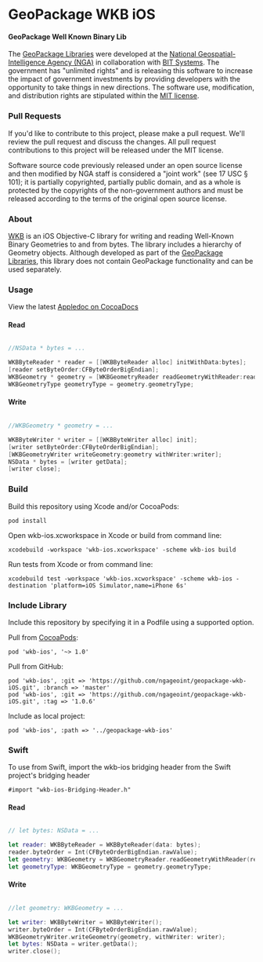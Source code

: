 # GeoPackage WKB iOS

#### GeoPackage Well Known Binary Lib ####

The [GeoPackage Libraries](http://ngageoint.github.io/GeoPackage/) were developed at the [National Geospatial-Intelligence Agency (NGA)](http://www.nga.mil/) in collaboration with [BIT Systems](http://www.bit-sys.com/). The government has "unlimited rights" and is releasing this software to increase the impact of government investments by providing developers with the opportunity to take things in new directions. The software use, modification, and distribution rights are stipulated within the [MIT license](http://choosealicense.com/licenses/mit/).

### Pull Requests ###
If you'd like to contribute to this project, please make a pull request. We'll review the pull request and discuss the changes. All pull request contributions to this project will be released under the MIT license.

Software source code previously released under an open source license and then modified by NGA staff is considered a "joint work" (see 17 USC § 101); it is partially copyrighted, partially public domain, and as a whole is protected by the copyrights of the non-government authors and must be released according to the terms of the original open source license.

### About ###

[WKB](http://ngageoint.github.io/geopackage-wkb-ios/) is an iOS Objective-C library for writing and reading Well-Known Binary Geometries to and from bytes. The library includes a hierarchy of Geometry objects. Although developed as part of the [GeoPackage Libraries](http://ngageoint.github.io/GeoPackage/), this library does not contain GeoPackage functionality and can be used separately.

### Usage ###

View the latest [Appledoc on CocoaDocs](http://cocoadocs.org/docsets/wkb-ios)

#### Read ####

```objectivec

//NSData * bytes = ...    

WKBByteReader * reader = [[WKBByteReader alloc] initWithData:bytes];
[reader setByteOrder:CFByteOrderBigEndian];
WKBGeometry * geometry = [WKBGeometryReader readGeometryWithReader:reader];
WKBGeometryType geometryType = geometry.geometryType;

```

#### Write ####

```objectivec

//WKBGeometry * geometry = ...

WKBByteWriter * writer = [[WKBByteWriter alloc] init];
[writer setByteOrder:CFByteOrderBigEndian];
[WKBGeometryWriter writeGeometry:geometry withWriter:writer];
NSData * bytes = [writer getData];
[writer close];

```

### Build ###

Build this repository using Xcode and/or CocoaPods:

    pod install

Open wkb-ios.xcworkspace in Xcode or build from command line:

    xcodebuild -workspace 'wkb-ios.xcworkspace' -scheme wkb-ios build

Run tests from Xcode or from command line:

    xcodebuild test -workspace 'wkb-ios.xcworkspace' -scheme wkb-ios -destination 'platform=iOS Simulator,name=iPhone 6s'

### Include Library ###

Include this repository by specifying it in a Podfile using a supported option.

Pull from [CocoaPods](https://cocoapods.org/pods/wkb-ios):

    pod 'wkb-ios', '~> 1.0'

Pull from GitHub:

    pod 'wkb-ios', :git => 'https://github.com/ngageoint/geopackage-wkb-iOS.git', :branch => 'master'
    pod 'wkb-ios', :git => 'https://github.com/ngageoint/geopackage-wkb-iOS.git', :tag => '1.0.6'

Include as local project:

    pod 'wkb-ios', :path => '../geopackage-wkb-ios'

### Swift ###

To use from Swift, import the wkb-ios bridging header from the Swift project's bridging header

    #import "wkb-ios-Bridging-Header.h"

#### Read ####

```swift

// let bytes: NSData = ...

let reader: WKBByteReader = WKBByteReader(data: bytes);
reader.byteOrder = Int(CFByteOrderBigEndian.rawValue);
let geometry: WKBGeometry = WKBGeometryReader.readGeometryWithReader(reader);
let geometryType: WKBGeometryType = geometry.geometryType;

```

#### Write ####

```swift

//let geometry: WKBGeometry = ...

let writer: WKBByteWriter = WKBByteWriter();
writer.byteOrder = Int(CFByteOrderBigEndian.rawValue);
WKBGeometryWriter.writeGeometry(geometry, withWriter: writer);
let bytes: NSData = writer.getData();
writer.close();

```
